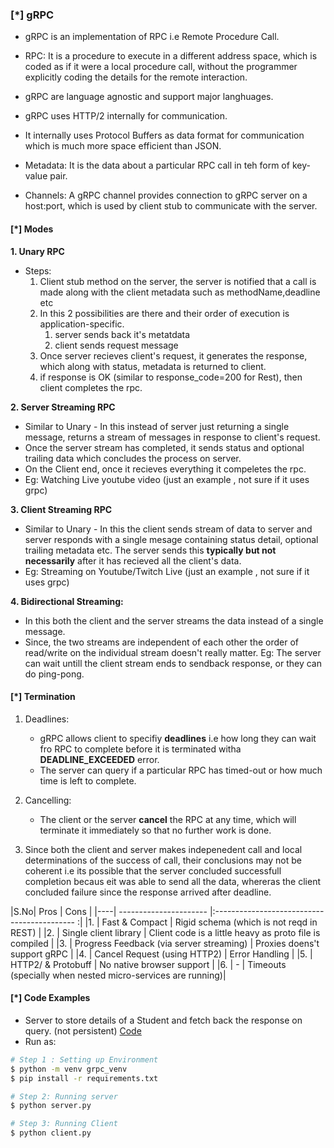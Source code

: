 
### [\*] gRPC
* gRPC is an implementation of RPC i.e Remote Procedure Call.
* RPC: It is a procedure to execute in a different address space, which is coded as if it were a local procedure call, without the programmer explicitly coding the details for the remote interaction.

* gRPC are language agnostic and support major langhuages.
* gRPC uses HTTP/2 internally for communication.
* It internally uses Protocol Buffers as data format for communication which is much more space efficient than JSON.

* Metadata: It is the data about a particular RPC call in teh form of key-value pair.
* Channels: A gRPC channel provides connection to gRPC server on a host:port, which is used by client stub to communicate with the server.

#### [\*] Modes
**1. Unary RPC**
* Steps:
  1. Client stub method on the server, the server is notified that a call is made along with the client metadata such as methodName,deadline etc
  2. In this 2 possibilities are there and their order of execution is application-specific.
      1. server sends back it's metatdata
      2. client sends request message
  3. Once server recieves client's request, it generates the response, which along with status, metadata is returned to client.
  4. if response is OK (similar to response_code=200 for Rest), then client completes the rpc.

**2. Server Streaming RPC**
* Similar to Unary - In this instead of server just returning a single message, returns a stream of messages in response to client's request.
* Once the server stream has completed, it sends status and optional trailing data which concludes the process on server.
* On the Client end, once it recieves everything it compeletes the rpc.
* Eg: Watching Live youtube video (just an example , not sure if it uses grpc)

**3. Client Streaming RPC**
* Similar to Unary - In this the client sends stream of data to server and server responds with a single mesage containing status detail, optional trailing metadata etc. The server sends this **typically but not necessarily** after it has recieved all the client's data.
* Eg: Streaming on Youtube/Twitch Live (just an example , not sure if it uses grpc)

**4. Bidirectional Streaming:**
* In this both the client and the server streams the data instead of a single message.
* Since, the two streams are independent of each other the order of read/write on the individual stream doesn't really matter. Eg: The server can wait untill the client stream ends to sendback response, or they can do ping-pong.


#### [\*] Termination
1. Deadlines: 
    * gRPC allows client to specifiy **deadlines** i.e how long they can wait fro RPC to complete before it is terminated witha  **DEADLINE_EXCEEDED** error.
    * The server can query if a particular RPC has timed-out or how much time is left to complete.

2. Cancelling:
    * The client or the server **cancel** the RPC at any time, which will terminate it immediately so that no further work is done.

3. Since both the client and server makes indepenedent call and local determinations of the success of call, their conclusions may not be coherent i.e its possible that the server concluded successfull completion becaus eit was able to send all the data, whereras the client concluded failure since the response arrived after deadline.



|S.No| Pros                                     | Cons                                                       |
|----| ----------------------                   |:-------------------------------------------               :|
|1.  | Fast & Compact                           | Rigid schema (which is not reqd in REST)                   |
|2.  | Single client library                    | Client code is a little heavy as proto file is compiled    |
|3.  | Progress Feedback (via server streaming) | Proxies doens't support gRPC                               |
|4.  | Cancel Request (using HTTP2)             | Error Handling                                             |
|5.  | HTTP2/ & Protobuff                       | No native browser support                                  |
|6.  | -                                        | Timeouts (specially when nested micro-services are running)|


#### [\*] Code Examples
* Server to store details of a Student and fetch back the response on query. (not persistent) <a href="./code"> Code </a>
* Run as:

```bash
# Step 1 : Setting up Environment
$ python -m venv grpc_venv
$ pip install -r requirements.txt

# Step 2: Running server
$ python server.py

# Step 3: Running Client
$ python client.py
```
